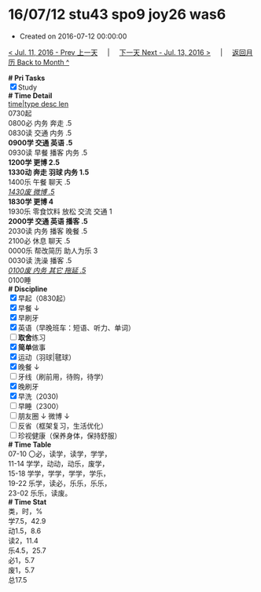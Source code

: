 # 16/07/12 stu43 spo9 joy26 was6

- Created on 2016-07-12 00:00:00

[< Jul. 11, 2016 - Prev 上一天](/_archived/lifelogs/2016/07/d11.md) &nbsp; &nbsp; | &nbsp; &nbsp; [下一天 Next - Jul. 13, 2016 >](/_archived/lifelogs/2016/07/d13.md) &nbsp; &nbsp; |  &nbsp; &nbsp; [返回月历 Back to Month ^](/_archived/lifelogs/2016/07/index.md)
<br/><div><b># Pri Tasks</b></div><div><input checked="true" type="checkbox"/>Study</div><div><b># Time Detail</b></div><div><u>time|type desc len</u></div><div>0730起</div><div>0800必 内务 奔走 .5</div><div>0830读 交通 内务 .5</div><div><b>0900学 交通 英语 .5</b></div><div>0930读 早餐 播客 内务 .5</div><div><b>1200学 更博 2.5</b></div><div><b>1330动 奔走 羽球 内务 1.5</b></div><div>1400乐 午餐 聊天 .5</div><div><i><u>1430废 微博 .5</u></i></div><div><b>1830学 更博 4</b></div><div>1930乐 零食饮料 放松 交流 交通 1</div><div><b>2000学 交通 英语 播客 .5</b></div><div>2030读 内务 播客 晚餐 .5</div><div>2100必 休息 聊天 .5</div><div>0000乐 帮改简历 助人为乐 3</div><div>0030读 洗澡 播客 .5</div><div><u><i>0100废 内务 其它 拖延 .5</i></u></div><div>0100睡</div><div><b># Discipline</b></div><div><input checked="true" type="checkbox"/>早起（0830起）</div><div><input checked="true" type="checkbox"/>早餐 ↓</div><div><input checked="true" type="checkbox"/>早刷牙</div><div><input checked="true" type="checkbox"/>英语（早晚班车：短语、听力、单词）</div><div><input type="checkbox"/><b>取舍</b>练习</div><div><input checked="true" type="checkbox"/><b>简单</b>做事</div><div><input checked="true" type="checkbox"/>运动（羽球|毽球）</div><div><input checked="true" type="checkbox"/>晚餐 ↓</div><div><input type="checkbox"/>牙线（刷前用，待购，待学）</div><div><input checked="true" type="checkbox"/>晚刷牙</div><div><input checked="true" type="checkbox"/>早洗（2030)</div><div><input type="checkbox"/>早睡（2300）</div><div><input type="checkbox"/>朋友圈 ↓ 微博 ↓</div><div><input type="checkbox"/>反省（框架复习，生活优化）</div><div><input type="checkbox"/>珍视健康（保养身体，保持舒服）</div><div><b># Time Table</b></div><div>07-10 〇必，读学，读学，学学，</div><div>11-14 学学，动动，动乐，废学，</div><div>15-18 学学，学学，学学，学乐，</div><div>19-22 乐学，读必，乐乐，乐乐，</div><div>23-02 乐乐，读废。</div><div><b># Time Stat</b></div><div>类，时，%</div><div>学7.5，42.9</div><div>动1.5，8.6</div><div>读2，11.4</div><div>乐4.5，25.7</div><div>必1，5.7</div><div>废1，5.7</div><div>总17.5</div>
